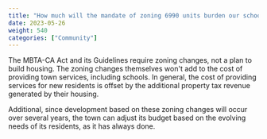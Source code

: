 ```yaml
---
title: "How much will the mandate of zoning 6990 units burden our schools and other town services?"
date: 2023-05-26
weight: 540
categories: ["Community"]
---
```

The MBTA-CA Act and its Guidelines require zoning changes, not a plan to build housing. The zoning changes themselves won't add to the cost of providing town services, including schools. In general, the cost of providing services for new residents is offset by the additional property tax revenue generated by their housing.

Additional, since development based on these zoning changes will occur over several years, the town can adjust its budget based on the evolving needs of its residents, as it has always done.

